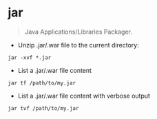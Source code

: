 # jar

> Java Applications/Libraries Packager.

- Unzip .jar/.war file to the current directory:

`jar -xvf *.jar`

- List a .jar/.war file content

`jar tf /path/to/my.jar`

- List a .jar/.war file content with verbose output

`jar tvf /path/to/my.jar`
